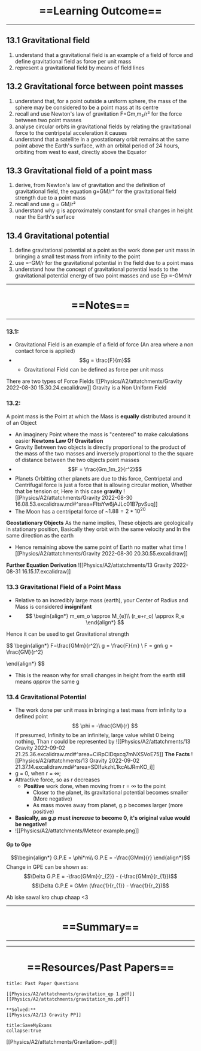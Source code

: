 # <center> ==Learning Outcome==  </center>
___
## 13.1 Gravitational field
1. understand that a gravitational field is an example of a field of force and define gravitational field as force per unit mass
2. represent a gravitational field by means of field lines
## 13.2 Gravitational force between point masses
1. understand that, for a point outside a uniform sphere, the mass of the sphere may be considered to be a point mass at its centre
2. recall and use Newton's law of gravitation F=Gm,m₂/r² for the force between two point masses
3. analyse circular orbits in gravitational fields by relating the gravitational force to the centripetal acceleration it causes
4. understand that a satellite in a geostationary orbit remains at the same point above the Earth's surface, with an orbital period of 24 hours, orbiting from west to east, directly above the Equator
## 13.3 Gravitational field of a point mass
1. derive, from Newton's law of gravitation and the definition of gravitational field, the equation g=GM/r² for the gravitational field strength due to a point mass
2. recall and use g = GM/r²
3. understand why g is approximately constant for small changes in height near the Earth's surface
## 13.4 Gravitational potential
1. define gravitational potential at a point as the work done per unit mass in bringing a small test mass from infinity to the point
2. use =-GM/r for the gravitational potential in the field due to a point mass
3. understand how the concept of gravitational potential leads to the gravitational potential energy of two point masses and use Ep =-GMm/r
___

# <center> ==Notes==  </center>
___
### 13.1:
- Gravitational Field is an example of a field of force (An area where a non contact force is applied)
- $$g = \frac{F}{m}$$
	- Gravitational Field can be defined as force per unit mass

There are two types of Force Fields
![[Physics/A2/attatchments/Gravity 2022-08-30 15.30.24.excalidraw]]
Gravity is a Non Uniform Field

### 13.2:
A point mass is the Point  at which the Mass is **equally** distributed around it of an Object
- An imaginery Point where the mass is "centered" to make calculations easier
  **Newtons Law Of Gravitation**
- Gravity Between two objects is directly proportional to the product of the mass of the two masses and inversely proportional to the the square of distance between the two objects point masses
- $$F = \frac{Gm_1m_2}{r^2}$$
- Planets Orbitting other planets are due to this force, Centripetal and Centrifugal force is just a force that is allowing circular motion, Whether that be tension or, Here in this case **gravity**
![[Physics/A2/attatchments/Gravity 2022-08-30 16.08.53.excalidraw.md#^area=FItsYw6jAJLc01B7pvSuq]]
- The Moon has a centripetal force of ~$1.88 = 2*10^{20}$  

**Geostationary Objects** As the name implies, These objects are geologically in stationary position, Basically they orbit with the same velocity and In the same direction as the earth
- Hence remaining above the same point of Earth no matter what time
![[Physics/A2/attatchments/Gravity 2022-08-30 20.30.55.excalidraw]]

**Further Equation Derivation**
![[Physics/A2/attatchments/13 Gravity 2022-08-31 16.15.17.excalidraw]]

### 13.3 Gravitational Field of a Point Mass
- Relative to an incredibly large mass (earth), your Center of Radius and Mass is considered **insignifant**
- $$ 
\begin{align*}
m_em_o \approx M_{e}\\
(r_e+r_o) \approx R_e
\end{align*}
$$

Hence it can be used to get Gravitational strength

$$
\begin{align*}
F=\frac{GMm}{r^2}\\
 g  = \frac{F}{m} \\
F  = gm\\
g = \frac{GM}{r^2}

\end{align*}
$$
- This is the reason why for small changes in height from the earth still means *approx* the same g


### 13.4 Gravitational Potential
- The work done per unit mass in bringing a test mass from infinity to a defined point
$$
\phi = -\frac{GM}{r}
$$
If presumed, Infinity to be an infinitely, large value whilst 0 being nothing, Than r could be represented by
![[Physics/A2/attatchments/13 Gravity 2022-09-02 21.25.36.excalidraw.md#^area=CiRpClDqxcq7mNXSVoE75]]
**The Facts**
![[Physics/A2/attatchments/13 Gravity 2022-09-02 21.37.14.excalidraw.md#^area=SDIfukzhL1kcAtJRmKO_i]]
- g = 0, when r = $\infty$; 
- Attractive force, so as r decreases
	- **Positive** work done, when moving from r = $\infty$ to the point
		- Closer to the planet, its gravitational potential becomes smaller (More negative)
		- As mass moves away from planet, g.p becomes larger (more positive)
- **Basically, as g.p must *increase* to become 0, it's original value would be negative!** 
- ![[Physics/A2/attatchments/Meteor example.png]]
#### Gp to Gpe
$$\begin{align*}
G.P.E = \phi*m\\
G.P.E = -\frac{GMm}{r}
\end{align*}$$
Change in GPE can be shown as:
$$\Delta G.P.E = -\frac{GMm}{r_{2}} - (-\frac{GMm}{r_{1}})$$
$$\Delta G.P.E = GMm (\frac{1}{r_{1}} - \frac{1}{r_2})$$

Ab iske sawal kro chup chaap <3

___

# <center> ==Summary==  </center>
___



___



# <center> ==Resources/Past Papers==  </center>
```ad-note
title: Past Paper Questions

[[Physics/A2/attatchments/gravitation_qp 1.pdf]]
[[Physics/A2/attatchments/gravitation_ms.pdf]]

**Solved:**
[[Physics/A2/13 Gravity PP]]
```
```ad-info
title:SaveMyExams
collapse:true
```
[[Physics/A2/attatchments/Gravitation-.pdf]]